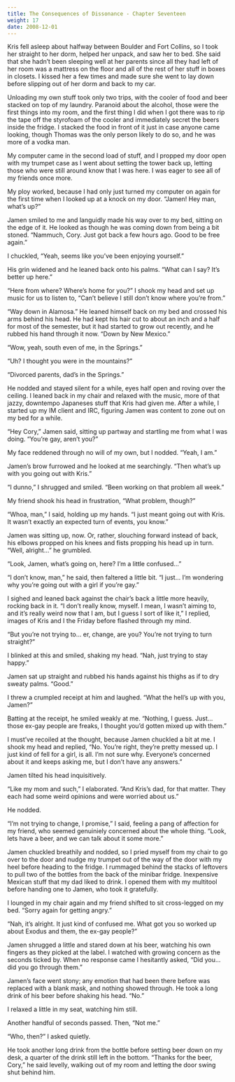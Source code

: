 ```yaml
---
title: The Consequences of Dissonance - Chapter Seventeen
weight: 17
date: 2008-12-01
---
```


Kris fell asleep about halfway between Boulder and Fort Collins, so I
took her straight to her dorm, helped her unpack, and saw her to bed.
She said that she hadn’t been sleeping well at her parents since all
they had left of her room was a mattress on the floor and all of the
rest of her stuff in boxes in closets. I kissed her a few times and made
sure she went to lay down before slipping out of her dorm and back to my
car.

Unloading my own stuff took only two trips, with the cooler of food and
beer stacked on top of my laundry. Paranoid about the alcohol, those
were the first things into my room, and the first thing I did when I got
there was to rip the tape off the styrofoam of the cooler and
immediately secret the beers inside the fridge. I stacked the food in
front of it just in case anyone came looking, though Thomas was the only
person likely to do so, and he was more of a vodka man.

My computer came in the second load of stuff, and I propped my door open
with my trumpet case as I went about setting the tower back up, letting
those who were still around know that I was here. I was eager to see all
of my friends once more.

My ploy worked, because I had only just turned my computer on again for
the first time when I looked up at a knock on my door. “Jamen! Hey man,
what’s up?”

Jamen smiled to me and languidly made his way over to my bed, sitting on
the edge of it. He looked as though he was coming down from being a bit
stoned. “Nammuch, Cory. Just got back a few hours ago. Good to be free
again.”

I chuckled, “Yeah, seems like you’ve been enjoying yourself.”

His grin widened and he leaned back onto his palms. “What can I say?
It’s better up here.”

“Here from where? Where’s home for you?” I shook my head and set up
music for us to listen to, “Can’t believe I still don’t know where
you’re from.”

“Way down in Alamosa.” He leaned himself back on my bed and crossed his
arms behind his head. He had kept his hair cut to about an inch and a
half for most of the semester, but it had started to grow out recently,
and he rubbed his hand through it now. “Down by New Mexico.”

“Wow, yeah, south even of me, in the Springs.”

“Uh? I thought you were in the mountains?”

“Divorced parents, dad’s in the Springs.”

He nodded and stayed silent for a while, eyes half open and roving over
the ceiling. I leaned back in my chair and relaxed with the music, more
of that jazzy, downtempo Japaneses stuff that Kris had given me. After a
while, I started up my IM client and IRC, figuring Jamen was content to
zone out on my bed for a while.

“Hey Cory,” Jamen said, sitting up partway and startling me from what I
was doing. “You’re gay, aren’t you?”

My face reddened through no will of my own, but I nodded. “Yeah, I am.”

Jamen’s brow furrowed and he looked at me searchingly. “Then what’s up
with you going out with Kris.”

“I dunno,” I shrugged and smiled. “Been working on that problem all
week.”

My friend shook his head in frustration, “What problem, though?”

“Whoa, man,” I said, holding up my hands. “I just meant going out with
Kris. It wasn’t exactly an expected turn of events, you know.”

Jamen was sitting up, now. Or, rather, slouching forward instead of
back, his elbows propped on his knees and fists propping his head up in
turn. “Well, alright...” he grumbled.

“Look, Jamen, what’s going on, here? I’m a little confused...”

“I don’t know, man,” he said, then faltered a little bit. “I just... I’m
wondering why you’re going out with a girl if you’re gay.”

I sighed and leaned back against the chair’s back a little more heavily,
rocking back in it. “I don’t really know, myself. I mean, I wasn’t
aiming to, and it’s really weird now that I am, but I guess I sort of
like it,” I replied, images of Kris and I the Friday before flashed
through my mind.

“But you’re not trying to... er, change, are you? You’re not trying to
turn straight?”

I blinked at this and smiled, shaking my head. “Nah, just trying to stay
happy.”

Jamen sat up straight and rubbed his hands against his thighs as if to
dry sweaty palms. “Good.”

I threw a crumpled receipt at him and laughed. “What the hell’s up with
you, Jamen?”

Batting at the receipt, he smiled weakly at me. “Nothing, I guess.
Just... those ex-gay people are freaks, I thought you’d gotten mixed up
with them.”

I must’ve recoiled at the thought, because Jamen chuckled a bit at me. I
shook my head and replied, “No. You’re right, they’re pretty messed up.
I just kind of fell for a girl, is all. I’m not sure why. Everyone’s
concerned about it and keeps asking me, but I don’t have any answers.”

Jamen tilted his head inquisitively.

“Like my mom and such,” I elaborated. ”And Kris’s dad, for that matter.
They each had some weird opinions and were worried about us.”

He nodded.

“I’m not trying to change, I promise,” I said, feeling a pang of
affection for my friend, who seemed genuiniely concerned about the whole
thing. “Look, lets have a beer, and we can talk about it some more.”

Jamen chuckled breathily and nodded, so I pried myself from my chair to
go over to the door and nudge my trumpet out of the way of the door with
my heel before heading to the fridge. I rummaged behind the stacks of
leftovers to pull two of the bottles from the back of the minibar
fridge. Inexpensive Mexican stuff that my dad liked to drink. I opened
them with my multitool before handing one to Jamen, who took it
gratefully.

I lounged in my chair again and my friend shifted to sit cross-legged on
my bed. “Sorry again for getting angry.”

“Nah, it’s alright. It just kind of confused me. What got you so worked
up about Exodus and them, the ex-gay people?”

Jamen shrugged a little and stared down at his beer, watching his own
fingers as they picked at the label. I watched with growing concern as
the seconds ticked by. When no response came I hesitantly asked, “Did
you... did you go through them.”

Jamen’s face went stony; any emotion that had been there before was
replaced with a blank mask, and nothing showed through. He took a long
drink of his beer before shaking his head. “No.”

I relaxed a little in my seat, watching him still.

Another handful of seconds passed. Then, “Not me.”

“Who, then?” I asked quietly.

He took another long drink from the bottle before setting beer down on
my desk, a quarter of the drink still left in the bottom. “Thanks for
the beer, Cory,” he said levelly, walking out of my room and letting the
door swing shut behind him.
